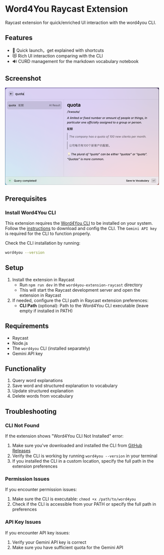 # Word4You Raycast Extension

Raycast extension for quick/enriched UI interaction with the word4you CLI.

## Features

- 🚀 Quick launch，get explained with shortcuts 
- 😻 Rich UI interaction comparing with the CLI 
- 🔊 CURD management for the markdown vocabulary notebook

## Screenshot
![Word4You Raycast Extension Screenshot](./media/screenshot-1.png)

## Prerequisites

### Install Word4You CLI

This extension requires the [Word4You CLI](https://github.com/gnehz972/word4you/releases) to be installed on your system.
Follow the [instructions](../word4you-cli/README.md) to download and config the CLI. 
The `Gemini API key` is required for the CLI to function properly.

Check the CLI installation by running:
```bash
word4you --version
```

## Setup

1. Install the extension in Raycast
   - Run `npm run dev` in the `word4you-extension-raycast` directory
   - This will start the Raycast development server and open the extension in Raycast
2. If needed, configure the CLI path in Raycast extension preferences:
   - **CLI Path** (optional): Path to the Word4You CLI executable (leave empty if installed in PATH)

## Requirements

- Raycast
- Node.js
- The `word4you` CLI (installed separately)
- Gemini API key

## Functionality

1. Query word explanations
2. Save word and structured explanation to vocabulary
3. Update structured explanation
4. Delete words from vocabulary

## Troubleshooting

### CLI Not Found

If the extension shows "Word4You CLI Not Installed" error:

1. Make sure you've downloaded and installed the CLI from [GitHub Releases](https://github.com/gnehz972/word4you/releases)
2. Verify the CLI is working by running `word4you --version` in your terminal
3. If you installed the CLI in a custom location, specify the full path in the extension preferences

### Permission Issues

If you encounter permission issues:

1. Make sure the CLI is executable: `chmod +x /path/to/word4you`
2. Check if the CLI is accessible from your PATH or specify the full path in preferences

### API Key Issues

If you encounter API key issues:

1. Verify your Gemini API key is correct
2. Make sure you have sufficient quota for the Gemini API